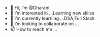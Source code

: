 - 👋 Hi, I’m @Dharani
- 👀 I’m interested in ...Learning new skilss
- 🌱 I’m currently learning ...DSA,Full Stack
- 💞️ I’m looking to collaborate on ...
- 📫 How to reach me ...

<!---
dharanichigatapu/dharanichigatapu is a ✨ special ✨ repository because its `README.md` (this file) appears on your GitHub profile.
You can click the Preview link to take a look at your changes.
--->
